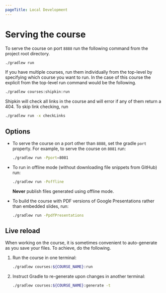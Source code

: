 ```yaml
---
pageTitle: Local Development
---
```


# Serving the course

To serve the course on port `8888` run the following command from the
project root directory.

```bash
./gradlew run
```
If you have multiple courses, run them individually from the top-level
by specifying which course you want to run.
In the case of this course the explicit from the top-level run command
would be the following.

```bash
./gradlew courses:shipkin:run
```

Shipkin will check all links in the course and will error if any of them
return a 404.
To skip link checking, run

```bash
./gradlew run -x checkLinks
```

## Options

-   To serve the course on a port other than `8888`, set the gradle
    `port` property.
    For example, to serve the course on `8081` run:

    ```bash
    ./gradlew run -Pport=8081
    ```

-   To run in offline mode (without downloading file snippets from
    GitHub) run:

    ```bash
    ./gradlew run -Poffline
    ```

    **Never** publish files generated using offline mode.

-   To build the course with PDF versions of Google Presentations rather
    than embedded slides, run:

    ```bash
    ./gradlew run -PpdfPresentations
    ```

## Live reload

When working on the course, it is sometimes convenient to auto-generate
as you save your files.
To achieve, do the following.

1.  Run the course in one terminal:
    ```bash
    ./gradlew courses:${COURSE_NAME}:run
    ```

1.  Instruct Gradle to re-generate upon changes in another terminal:

    ```bash
    ./gradlew courses:${COURSE_NAME}:generate -t
    ```
